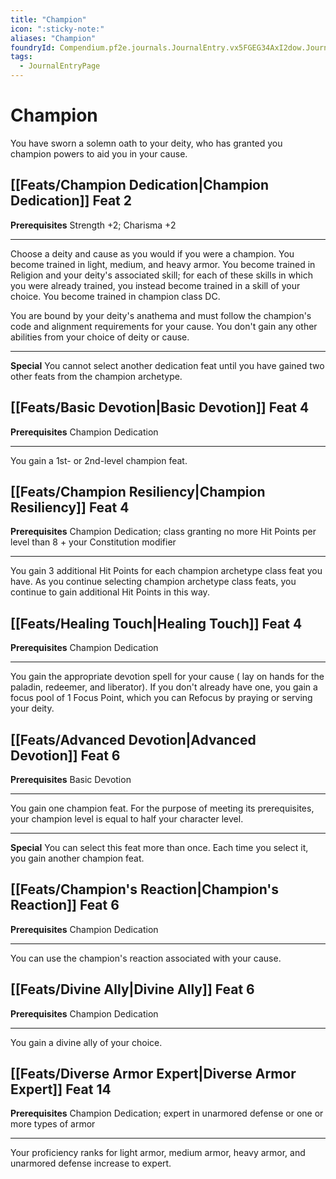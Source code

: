 ```yaml
---
title: "Champion"
icon: ":sticky-note:"
aliases: "Champion"
foundryId: Compendium.pf2e.journals.JournalEntry.vx5FGEG34AxI2dow.JournalEntryPage.DXtjeVaWNB8zSjpA
tags:
  - JournalEntryPage
---
```


# Champion
You have sworn a solemn oath to your deity, who has granted you champion powers to aid you in your cause.

## [[Feats/Champion Dedication|Champion Dedication]] Feat 2

**Prerequisites** Strength +2; Charisma +2

* * *

Choose a deity and cause as you would if you were a champion. You become trained in light, medium, and heavy armor. You become trained in Religion and your deity's associated skill; for each of these skills in which you were already trained, you instead become trained in a skill of your choice. You become trained in champion class DC.

You are bound by your deity's anathema and must follow the champion's code and alignment requirements for your cause. You don't gain any other abilities from your choice of deity or cause.

* * *

**Special** You cannot select another dedication feat until you have gained two other feats from the champion archetype.

## [[Feats/Basic Devotion|Basic Devotion]] Feat 4

**Prerequisites** Champion Dedication

* * *

You gain a 1st- or 2nd-level champion feat.

## [[Feats/Champion Resiliency|Champion Resiliency]] Feat 4

**Prerequisites** Champion Dedication; class granting no more Hit Points per level than 8 + your Constitution modifier

* * *

You gain 3 additional Hit Points for each champion archetype class feat you have. As you continue selecting champion archetype class feats, you continue to gain additional Hit Points in this way.

## [[Feats/Healing Touch|Healing Touch]] Feat 4

**Prerequisites** Champion Dedication

* * *

You gain the appropriate devotion spell for your cause ( lay on hands for the paladin, redeemer, and liberator). If you don't already have one, you gain a focus pool of 1 Focus Point, which you can Refocus by praying or serving your deity.

## [[Feats/Advanced Devotion|Advanced Devotion]] Feat 6

**Prerequisites** Basic Devotion

* * *

You gain one champion feat. For the purpose of meeting its prerequisites, your champion level is equal to half your character level.

* * *

**Special** You can select this feat more than once. Each time you select it, you gain another champion feat.

## [[Feats/Champion's Reaction|Champion's Reaction]] Feat 6

**Prerequisites** Champion Dedication

* * *

You can use the champion's reaction associated with your cause.

## [[Feats/Divine Ally|Divine Ally]] Feat 6

**Prerequisites** Champion Dedication

* * *

You gain a divine ally of your choice.

## [[Feats/Diverse Armor Expert|Diverse Armor Expert]] Feat 14

**Prerequisites** Champion Dedication; expert in unarmored defense or one or more types of armor

* * *

Your proficiency ranks for light armor, medium armor, heavy armor, and unarmored defense increase to expert.